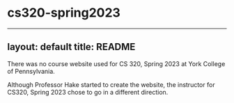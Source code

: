 # cs320-spring2023
---
layout: default
title: README
---

There was no course website used for CS 320, Spring 2023 at York College of Pennsylvania.

Although Professor Hake started to create the website, the instructor for CS320, Spring 2023 chose to go in a different direction.